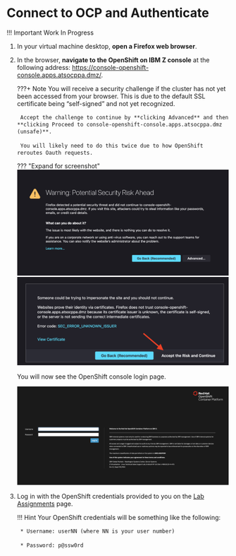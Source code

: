 # Connect to OCP and Authenticate

!!! Important
    Work In Progress

1. In your virtual machine desktop, **open a Firefox web browser**.

1. In the browser, **navigate to the OpenShift on IBM Z console** at the following address: <https://console-openshift-console.apps.atsocppa.dmz/>.

    ???+ Note
        You will receive a security challenge if the cluster has not yet been accessed from your browser. This is due to the default SSL certificate being “self-signed” and not yet recognized.

        Accept the challenge to continue by **clicking Advanced** and then **clicking Proceed to console-openshift-console.apps.atsocppa.dmz (unsafe)**.

        You will likely need to do this twice due to how OpenShift reroutes Oauth requests. 

    ??? "Expand for screenshot"
        ![security-accept.png](images/security-accept.png)
        ![security-accept-2.png](images/security-accept-2.png)

    You will now see the OpenShift console login page.

    ![openshift-console-login](images/openshift-console-login.png)

1. Log in with the OpenShift credentials provided to you on the [Lab Assignments](lab-assignments.md) page.

    !!! Hint
        Your OpenShift credentials will be something like the following:

        * Username: userNN (where NN is your user number)

        * Password: p@ssw0rd
